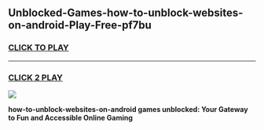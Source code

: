 
## Unblocked-Games-how-to-unblock-websites-on-android-Play-Free-pf7bu
<h3>
<a href="https://premium76.site?title=how-to-unblock-websites-on-android&ref=18A1">CLICK TO PLAY</a></h3>
<hr>

<h3>
<a href="https://premium76.site?title=how-to-unblock-websites-on-android&ref=18A1">CLICK 2 PLAY</a>
  
</h3>

<a href="https://premium76.site?title=how-to-unblock-websites-on-android&ref=18A1"><img src="https://clearcache.store/games.png"></a>


**how-to-unblock-websites-on-android games unblocked: Your Gateway to Fun and Accessible Online Gaming**
